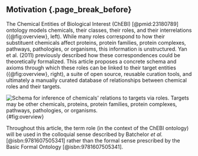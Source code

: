 ## Motivation {.page_break_before}

The Chemical Entities of Biological Interest (ChEBI) [@pmid:23180789] ontology models chemicals, their classes,
their roles, and their interrelations ({@fig:overview}, left). While many roles correspond to how their substituent
chemicals affect proteins, protein families, protein complexes, pathways, pathologies, or organisms, this information is
unstructured. Yan et al. (2011) previously described how these correspondences could be theoretically formalized.
This article proposes a concrete schema and axioms through which these roles can be linked to their target entities
({@fig:overview}, right), a suite of open source, reusable curation tools, and ultimately a manually curated database of
relationships between chemical roles and their targets. 

![Schema for inference of chemicals' relations to targets via roles.
Targets may be other chemicals, proteins, protein families, protein
complexes, pathways, pathologies, or organisms.](images/overview.svg){#fig:overview}

Throughout this article, the term role (in the context of the ChEBI ontology) will be used in the colloquial sense
described by Batchelor *et al.* [@isbn:9781607505341] rather than the formal sense prescribed by the
Basic Formal Ontology [@isbn:9781607505341].
